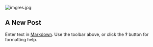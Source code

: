 ![imgres.jpg]({{site.baseurl}}/imgres.jpg)
## A New Post

Enter text in [Markdown](http://daringfireball.net/projects/markdown/). Use the toolbar above, or click the **?** button for formatting help.
